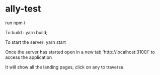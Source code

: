 # ally-test

run npm i

To build : yarn build;

To start the server: yarn start

Once the server has started open in a new tab 'http://localhost:3100/' to access the application

It will show all the landing pages, click on any to traverse.
